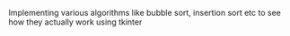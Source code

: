 Implementing various algorithms like bubble sort, insertion sort etc to see how they actually work using tkinter


